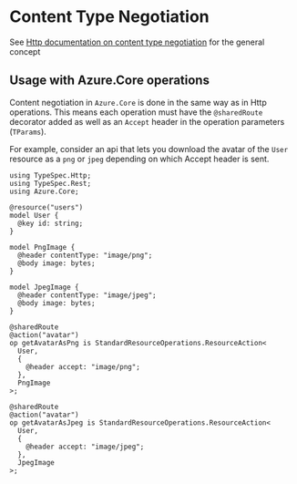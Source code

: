 # Content Type Negotiation

See [Http documentation on content type negotiation](https://typespec.io/docs/next/libraries/http/content-types#content-type-negotiation) for the general concept

## Usage with Azure.Core operations

Content negotiation in `Azure.Core` is done in the same way as in Http operations. This means each operation must have the `@sharedRoute` decorator added as well as an `Accept` header in the operation parameters (`TParams`).

For example, consider an api that lets you download the avatar of the `User` resource as a `png` or `jpeg` depending on which Accept header is sent.

```tsp
using TypeSpec.Http;
using TypeSpec.Rest;
using Azure.Core;

@resource("users")
model User {
  @key id: string;
}

model PngImage {
  @header contentType: "image/png";
  @body image: bytes;
}

model JpegImage {
  @header contentType: "image/jpeg";
  @body image: bytes;
}

@sharedRoute
@action("avatar")
op getAvatarAsPng is StandardResourceOperations.ResourceAction<
  User,
  {
    @header accept: "image/png";
  },
  PngImage
>;

@sharedRoute
@action("avatar")
op getAvatarAsJpeg is StandardResourceOperations.ResourceAction<
  User,
  {
    @header accept: "image/jpeg";
  },
  JpegImage
>;
```
